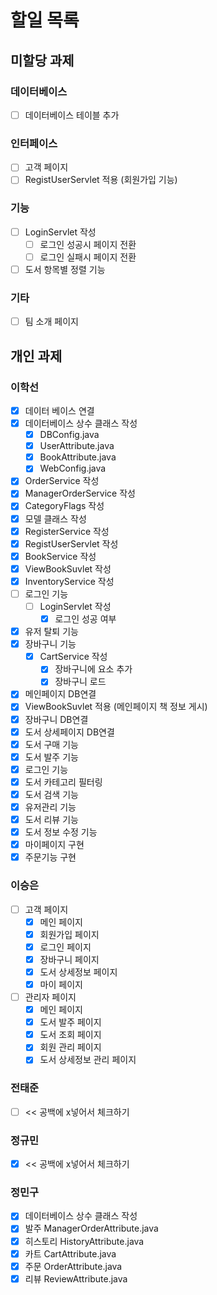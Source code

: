 # 할일 목록

## 미할당 과제

### 데이터베이스
- [ ] 데이터베이스 테이블 추가

### 인터페이스
- [ ] 고객 페이지
- [ ] RegistUserServlet 적용 (회원가입 기능)

### 기능
  - [ ] LoginServlet 작성
    - [ ] 로그인 성공시 페이지 전환
    - [ ] 로그인 실패시 페이지 전환
- [ ] 도서 항목별 정렬 기능
### 기타
- [ ] 팀 소개 페이지

## 개인 과제

### 이학선
- [x] 데이터 베이스 연결
- [x] 데이터베이스 상수 클래스 작성
  - [x] DBConfig.java
  - [x] UserAttribute.java
  - [x] BookAttribute.java
  - [x] WebConfig.java
- [x] OrderService 작성
- [x] ManagerOrderService 작성
- [x] CategoryFlags 작성
- [x] 모델 클래스 작성
- [x] RegisterService 작성 
- [x] RegistUserServlet 작성
- [x] BookService 작성
- [x] ViewBookSuvlet 작성 
- [x] InventoryService 작성
- [ ] 로그인 기능
  - [ ] LoginServlet 작성  
    - [x] 로그인 성공 여부 
- [x] 유저 탈퇴 기능
- [x] 장바구니 기능     
  - [x] CartService 작성
    - [x] 장바구니에 요소 추가
    - [x] 장바구니 로드
- [x] 메인페이지 DB연결
- [x] ViewBookSuvlet 적용 (메인페이지 책 정보 게시)
- [x] 장바구니 DB연결
- [x] 도서 상세페이지 DB연결
- [x] 도서 구매 기능
- [x] 도서 발주 기능
- [x] 로그인 기능
- [x] 도서 카테고리 필터링
- [x] 도서 검색 기능
- [x] 유저관리 기능
- [x] 도서 리뷰 기능
- [x] 도서 정보 수정 기능
- [x] 마이페이지 구현
- [x] 주문기능 구현

### 이승은
- [ ] 고객 페이지
  - [x] 메인 페이지
  - [x] 회원가입 페이지
  - [x] 로그인 페이지
  - [x] 장바구니 페이지
  - [x] 도서 상세정보 페이지
  - [x] 마이 페이지
- [ ] 관리자 페이지
  - [x] 메인 페이지
  - [x] 도서 발주 페이지
  - [x] 도서 조회 페이지
  - [x] 회원 관리 페이지
  - [x] 도서 상세정보 관리 페이지
  
### 전태준
- [ ] << 공백에 x넣어서 체크하기

### 정규민
- [x] << 공백에 x넣어서 체크하기

### 정민구
- [x] 데이터베이스 상수 클래스 작성
- [x] 발주 ManagerOrderAttribute.java
- [x] 히스토리 HistoryAttribute.java
- [x] 카트 CartAttribute.java
- [x] 주문 OrderAttribute.java
- [x] 리뷰 ReviewAttribute.java
